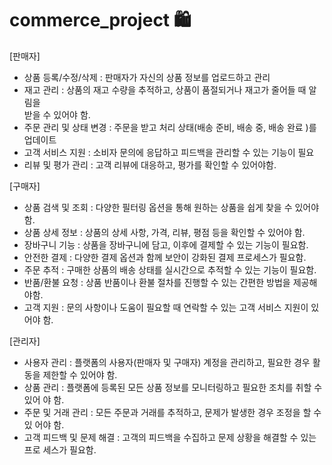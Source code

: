# commerce_project 🛍️

 [판매자]
 - 상품 등록/수정/삭제 : 판매자가 자신의 상품 정보를 업로드하고 관리
 - 재고 관리 : 상품의 재고 수량을 추적하고, 상품이 품절되거나 재고가 줄어들 때 알림을  
   받을 수 있어야 함.
 - 주문 관리 및 상태 변경 : 주문을 받고 처리 상태(배송 준비, 배송 중, 배송 완료 )를    
   업데이트
 - 고객 서비스 지원 : 소비자 문의에 응답하고 피드백을 관리할 수 있는 기능이 필요
 - 리뷰 및 평가 관리 : 고객 리뷰에 대응하고, 평가를 확인할 수 있어야함.


 [구매자]
 - 상품 검색 및 조회 : 다양한 필터링 옵션을 통해 원하는 상품을 쉽게 찾을 수 있어야 함.
 - 상품 상세 정보 : 상품의 상세 사항, 가격, 리뷰, 평점 등을 확인할 수 있어야 함.
 - 장바구니 기능 : 상품을 장바구니에 담고, 이후에 결제할 수 있는 기능이 필요함.
 - 안전한 결제 : 다양한 결제 옵션과 함께 보안이 강화된 결제 프로세스가 필요함.
 - 주문 추적 : 구매한 상품의 배송 상태를 실시간으로 추적할 수 있는 기능이 필요함.
 - 반품/환불 요청 : 상품 반품이나 환불 절차를 진행할 수 있는 간편한 방법을 제공해야함.
 - 고객 지원 : 문의 사항이나 도움이 필요할 때 연락할 수 있는 고객 서비스 지원이 있어야 
   함.

 [관리자]
 - 사용자 관리 : 플랫폼의 사용자(판매자 및 구매자) 계정을 관리하고, 필요한 경우 활동을 
   제한할 수 있어야 함.
 - 상품 관리 : 플랫폼에 등록된 모든 상품 정보를 모니터링하고 필요한 조치를 취할 수 있어 
   야 함. 
 - 주문 및 거래 관리 : 모든 주문과 거래를 추적하고, 문제가 발생한 경우 조정을 할 수 있 
   어야 함.
 - 고객 피드백 및 문제 해결 : 고객의 피드백을 수집하고 문제 상황을 해결할 수 있는 프로 
   세스가 필요함.

